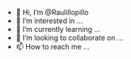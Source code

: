 - 👋 Hi, I’m @Raulillopillo
- 👀 I’m interested in ...
- 🌱 I’m currently learning ...
- 💞️ I’m looking to collaborate on ...
- 📫 How to reach me ...

<!---
Raulillopillo/Raulillopillo is a ✨ special ✨ repository because its `README.md` (this file) appears on your GitHub profile.
You can click the Preview link to take a look at your changes.
--->
